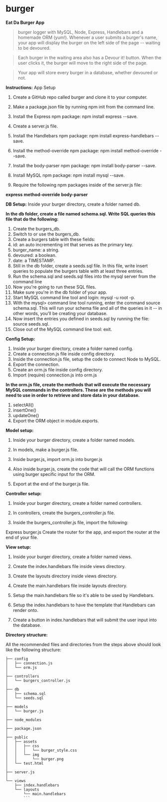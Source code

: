 # burger
**Eat Da Burger App**

>burger logger with MySQL, Node, Express, Handlebars and a homemade ORM (yum!).
>Whenever a user submits a burger's name, your app will display the burger on the left side of the page -- waiting to be devoured.

>Each burger in the waiting area also has a Devour it! button. When the user clicks it, the burger will move to the right side of the page.

>Your app will store every burger in a database, whether devoured or not.

**Instructions:** 
App Setup

1. Create a GitHub repo called burger and clone it to your computer.

2. Make a package.json file by running npm init from the command line.

3. Install the Express npm package: npm install express --save.

4. Create a server.js file.

5. Install the Handlebars npm package: npm install express-handlebars --save.

6. Install the method-override npm package: npm install method-override --save.

7. Install the body-parser npm package: npm install body-parser --save.

8. Install MySQL npm package: npm install mysql --save.

9.  Require the following npm packages inside of the server.js file:

**express**
**method-override**
**body-parser**

**DB Setup:**
Inside your burger directory, create a folder named db.

**In the db folder, create a file named schema.sql. Write SQL queries this file that do the following:**

1. Create the burgers_db.
2. Switch to or use the burgers_db.
3. Create a burgers table with these fields:
4. id: an auto incrementing int that serves as the primary key.
5. burger_name: a string.
6. devoured: a boolean.
7. date: a TIMESTAMP.
8. Still in the db folder, create a seeds.sql file. In this file, write insert queries to populate the burgers table with at least three entries.
9. Run the schema.sql and seeds.sql files into the mysql server from the command line
10. Now you're going to run these SQL files.
11. Make sure you're in the db folder of your app.
12. Start MySQL command line tool and login: mysql -u root -p.
13. With the mysql> command line tool running, enter the command source schema.sql. This will run your schema file and all of the queries in it -- in other words, you'll be creating your database.
14. Now insert the entries you defined in seeds.sql by running the file: source seeds.sql.
15. Close out of the MySQL command line tool: exit.

**Config Setup:**
1. Inside your burger directory, create a folder named config.
2. Create a connection.js file inside config directory.
3. Inside the connection.js file, setup the code to connect Node to MySQL.
4. Export the connection.
5. Create an orm.js file inside config directory.
6. Import (require) connection.js into orm.js

**In the orm.js file, create the methods that will execute the necessary MySQL commands in the controllers. These are the methods you will need to use in order to retrieve and store data in your database.**

1. selectAll()
2. insertOne()
3. updateOne()
4. Export the ORM object in module.exports.

**Model setup:**

1. Inside your burger directory, create a folder named models.

2. In models, make a burger.js file.

3. Inside burger.js, import orm.js into burger.js

4. Also inside burger.js, create the code that will call the ORM functions using burger specific input for the ORM.

5. Export at the end of the burger.js file.

**Controller setup:**

1. Inside your burger directory, create a folder named controllers.

2. In controllers, create the burgers_controller.js file.

3. Inside the burgers_controller.js file, import the following:

Express
burger.js
Create the router for the app, and export the router at the end of your file.

**View setup:**

1. Inside your burger directory, create a folder named views.

2. Create the index.handlebars file inside views directory.

3. Create the layouts directory inside views directory.

4. Create the main.handlebars file inside layouts directory.

5. Setup the main.handlebars file so it's able to be used by Handlebars.

6. Setup the index.handlebars to have the template that Handlebars can render onto.

7. Create a button in index.handlebars that will submit the user input into the database.

**Directory structure:**

All the recommended files and directories from the steps above should look like the following structure:


```.
├── config
│   ├── connection.js
│   └── orm.js
│ 
├── controllers
│   └── burgers_controller.js
│
├── db
│   ├── schema.sql
│   └── seeds.sql
│
├── models
│   └── burger.js
│ 
├── node_modules
│ 
├── package.json
│
├── public
│   ├── assets
│   │   ├── css
│   │   │   └── burger_style.css
│   │   └── img
│   │       └── burger.png
│   └── test.html
│
├── server.js
│
└── views
    ├── index.handlebars
    └── layouts
        └── main.handlebars
        ```
